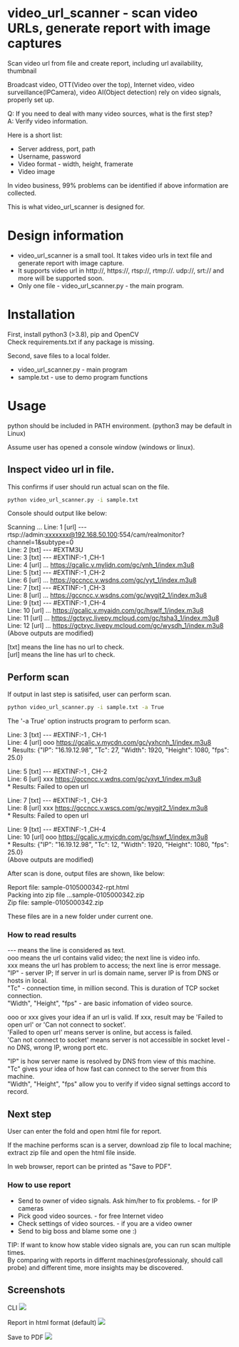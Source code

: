 # video_url_scanner - scan video URLs, generate report with image captures
Scan video url from file and create report, including url availability, thumbnail

Broadcast video, OTT(Video over the top),  Internet video, video surveillance(IPCamera), video AI(Object detection) rely on video signals, properly set up.

Q: If you need to deal with many video sources, what is the first step?</br>
A: Verify video information. 

Here is a short list:

* Server address, port, path
* Username, password
* Video format - width, height, framerate
* Video image

In video business, 99% problems can be identified if above information are collected.

This is what video_url_scanner is designed for.


# Design information
* video_url_scanner is a small tool. It takes video urls in text file and generate report with image capture.
* It supports video url in http://, https://, rtsp://, rtmp://. udp://, srt:// and more will be supported soon.
* Only one file - video_url_scanner.py - the main program. 


# Installation

First, install python3 (>3.8), pip and OpenCV</br>
Check requirements.txt if any package is missing.

Second, save files to a local folder. 
* video_url_scanner.py - main program
* sample.txt - use to demo program functions


# Usage

python should be included in PATH environment. (python3 may be default in Linux)

Assume user has opened a console window (windows or linux).

## Inspect video url in file.
This confirms if user should run actual scan on the file.

```Bash
python video_url_scanner.py -i sample.txt
```

Console should output like below:

 Scanning ...
Line:    1 [url] --- rtsp://admin:xxxxxxx@192.168.50.100:554/cam/realmonitor?channel=1&subtype=0</br>
Line:    2 [txt] --- #EXTM3U</br>
Line:    3 [txt] --- #EXTINF:-1 ,CH-1</br>
Line:    4 [url] ... https://gcalic.v.mylidn.com/gc/ynh_1/index.m3u8</br>
Line:    5 [txt] --- #EXTINF:-1 ,CH-2</br>
Line:    6 [url] ... https://gccncc.v.wsdns.com/gc/yyt_1/index.m3u8</br>
Line:    7 [txt] --- #EXTINF:-1 ,CH-3</br>
Line:    8 [url] ... https://gccncc.v.wsdns.com/gc/wygjt2_1/index.m3u8</br>
Line:    9 [txt] --- #EXTINF:-1 ,CH-4</br>
Line:   10 [url] ... https://gcalic.v.myaidn.com/gc/hswlf_1/index.m3u8</br>
Line:   11 [url] ... https://gctxyc.livepy.mcloud.com/gc/tsha3_1/index.m3u8</br>
Line:   12 [url] ... https://gctxyc.livepy.mcloud.com/gc/wysdh_1/index.m3u8</br>
(Above outputs are modified)

[txt] means the line has no url to check.</br>
[url] means the line has url to check.



## Perform scan
If output in last step is satisifed, user can perform scan.


```Bash
python video_url_scanner.py -i sample.txt -a True
```

The '-a True' option instructs program to perform scan.


Line:    3 [txt] --- #EXTINF:-1 , CH-1</br>
Line:    4 [url] ooo https://gcalic.v.mycdn.com/gc/yxhcnh_1/index.m3u8</br>
                       * Results: {"IP": "16.19.12.98", "Tc": 27, "Width": 1920, "Height": 1080, "fps": 25.0}</br>
                       
Line:    5 [txt] --- #EXTINF:-1 , CH-2</br>
Line:    6 [url] xxx https://gccncc.v.wdns.com/gc/yxyt_1/index.m3u8</br>
                       * Results: Failed to open url</br>
                       
Line:    7 [txt] --- #EXTINF:-1 , CH-3</br>
Line:    8 [url] xxx https://gccncc.v.wscs.com/gc/wygjt2_1/index.m3u8</br>
                       * Results: Failed to open url</br>
                       
Line:    9 [txt] --- #EXTINF:-1 ,CH-4</br>
Line:   10 [url] ooo https://gcalic.v.myicdn.com/gc/hswf_1/index.m3u8</br>
                       * Results: {"IP": "16.19.12.98", "Tc": 12, "Width": 1920, "Height": 1080, "fps": 25.0}  </br>
(Above outputs are modified)

After scan is done, output files are shown, like below:

Report file: sample-0105000342-rpt.html</br>
Packing into zip file ...sample-0105000342.zip</br>
Zip file: sample-0105000342.zip</br>

These files are in a new folder under current one.


### How to read results
--- means the line is considered as text.<br/>
ooo means the url contains valid video; the next line is video info.</br>
xxx means the url has problem to access; the next line is error message.</br>
"IP" - server IP; If server in url is domain name, server IP is from DNS or hosts in local.</br>
"Tc" - connection time, in million second. This is duration of TCP socket connection.</br>
"Width", "Height", "fps" - are basic infomation of video source.

ooo or xxx gives your idea if an url is valid. If xxx, result may be 'Failed to open url' or 'Can not connect to socket'.</br>
'Failed to open url' means server is online, but access is failed.</br>
'Can not connect to socket' means server is not accessible in socket level - no DNS, wrong IP, wrong port etc.</br>

"IP" is how server name is resolved by DNS from view of this machine.</br>
"Tc" gives your idea of how fast can connect to the server from this machine.</br>
"Width", "Height", "fps" allow you to verify if video signal settings accord to record.</br>


## Next step
User can enter the fold and open html file for report.

If the machine performs scan is a server,
download zip file to local machine; extract zip file and open the html file inside.

In web browser, report can be printed as "Save to PDF".

### How to use report
* Send to owner of video signals. Ask him/her to fix problems. - for IP cameras
* Pick good video sources. - for free Internet video
* Check settings of video sources. - if you are a video owner
* Send to big boss and blame some one :)

TIP: If want to know how stable video signals are, you can run scan multiple times.</br>
By comparing with reports in differnt machines(professionaly, should call probe) and different time,
more insights may be discovered.


## Screenshots


CLI
![](https://github.com/alexlzb/video_url_scanner/blob/main/img/cli.png)

Report in html format (default)
![](https://github.com/alexlzb/video_url_scanner/blob/main/img/web.png)

Save to PDF
![](https://github.com/alexlzb/video_url_scanner/blob/main/img/topdf.png)

</br>

